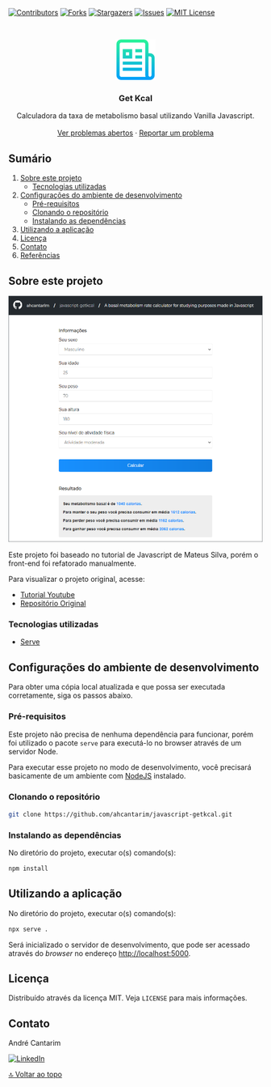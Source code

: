 [![Contributors][contributors-shield]][contributors-url]
[![Forks][forks-shield]][forks-url]
[![Stargazers][stars-shield]][stars-url]
[![Issues][issues-shield]][issues-url]
[![MIT License][license-shield]][license-url]


<!-- PROJECT LOGO -->
<br />
<p align="center">
  <a href="https://github.com/ahcantarim/javascript-getkcal">
    <img src=".github/logo.png" alt="javascript-getkcal" width="80" height="80">
  </a>

  <h3 align="center">Get Kcal</h3>

  <p align="center">
    Calculadora da taxa de metabolismo basal utilizando Vanilla Javascript.
    <br />
    <br />
    <a href="https://github.com/ahcantarim/javascript-getkcal/issues">Ver problemas abertos</a>
    ·
    <a href="https://github.com/ahcantarim/javascript-getkcal/issues/new">Reportar um problema</a>
  </p>
</p>


<!-- TABLE OF CONTENTS -->
## Sumário

<ol>
    <li>
        <a href="#sobre-este-projeto">Sobre este projeto</a>
        <ul>
            <li><a href="#tecnologias-utilizadas">Tecnologias utilizadas</a></li>
        </ul>
    </li>
    <li>
        <a href="#configurações-do-ambiente-de-desenvolvimento">Configurações do ambiente de desenvolvimento</a>
        <ul>
            <li><a href="#pré-requisitos">Pré-requisitos</a></li>
            <li><a href="#clonando-o-repositório">Clonando o repositório</a></li>
            <li><a href="#instalando-as-dependências">Instalando as dependências</a></li>
        </ul>
    </li>
    <li><a href="#utilizando-a-aplicação">Utilizando a aplicação</a></li>
    <li><a href="#licença">Licença</a></li>
    <li><a href="#contato">Contato</a></li>
    <li><a href="#referências">Referências</a></li>
</ol>


<!-- ABOUT THE PROJECT -->
## Sobre este projeto

[![Screenshot][product-screenshot]][product-screenshot]

Este projeto foi baseado no tutorial de Javascript de Mateus Silva, porém o front-end foi refatorado manualmente.

Para visualizar o projeto original, acesse:
- [Tutorial Youtube](https://www.youtube.com/watch?v=yiDq9wUiUjc)
- [Repositório Original](https://github.com/maateusilva/getkcal)


### Tecnologias utilizadas

- [Serve](https://www.npmjs.com/package/serve)

<!-- GETTING STARTED -->
## Configurações do ambiente de desenvolvimento

Para obter uma cópia local atualizada e que possa ser executada corretamente, siga os passos abaixo.

### Pré-requisitos

Este projeto não precisa de nenhuma dependência para funcionar, porém foi utilizado o pacote `serve` para executá-lo no browser através de um servidor Node.

Para executar esse projeto no modo de desenvolvimento, você precisará basicamente de um ambiente com [NodeJS](https://nodejs.org/) instalado.


### Clonando o repositório

```bash
git clone https://github.com/ahcantarim/javascript-getkcal.git
```


### Instalando as dependências

No diretório do projeto, executar o(s) comando(s):

```bash
npm install
```


<!-- USAGE EXAMPLES -->
## Utilizando a aplicação

No diretório do projeto, executar o(s) comando(s):

```bash
npx serve .
```

Será inicializado o servidor de desenvolvimento, que pode ser acessado através do *browser* no endereço <http://localhost:5000>.


<!-- LICENSE -->
## Licença

Distribuído através da licença MIT. Veja `LICENSE` para mais informações.


<!-- CONTACT -->
## Contato

André Cantarim

[![LinkedIn][linkedin-shield]][linkedin-url]


<a href="#sumário">🔝 Voltar ao topo</a>


<!-- MARKDOWN LINKS & IMAGES -->
<!-- https://www.markdownguide.org/basic-syntax/#reference-style-links -->
[contributors-shield]: https://img.shields.io/github/contributors/ahcantarim/javascript-getkcal.svg?style=for-the-badge
[contributors-url]: https://github.com/ahcantarim/javascript-getkcal/graphs/contributors
[forks-shield]: https://img.shields.io/github/forks/ahcantarim/javascript-getkcal.svg?style=for-the-badge
[forks-url]: https://github.com/ahcantarim/javascript-getkcal/network/members
[stars-shield]: https://img.shields.io/github/stars/ahcantarim/javascript-getkcal.svg?style=for-the-badge
[stars-url]: https://github.com/ahcantarim/javascript-getkcal/stargazers
[issues-shield]: https://img.shields.io/github/issues/ahcantarim/javascript-getkcal.svg?style=for-the-badge
[issues-url]: https://github.com/ahcantarim/javascript-getkcal/issues
[license-shield]: https://img.shields.io/github/license/ahcantarim/javascript-getkcal.svg?style=for-the-badge
[license-url]: https://github.com/ahcantarim/javascript-getkcal/blob/master/LICENSE.txt
[linkedin-shield]: https://img.shields.io/badge/-LinkedIn-black.svg?style=for-the-badge&logo=linkedin&colorB=555
[linkedin-url]: https://linkedin.com/in/ahcantarim
[product-screenshot]: https://raw.githubusercontent.com/ahcantarim/javascript-getkcal/master/assets/images/javascript-getkcal-01.png
